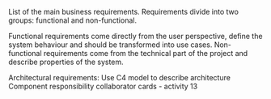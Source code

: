 List of the main business requirements. Requirements divide into two groups: functional and non-functional.

Functional requirements come directly from the user perspective, define the system behaviour and should be transformed
into use cases. Non-functional requirements come from the technical part of the project and describe properties of the
system.

Architectural requirements:
Use C4 model to describe architecture
Component responsibility collaborator cards - activity 13
